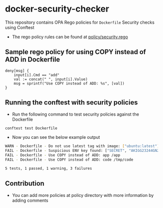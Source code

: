 # docker-security-checker

This repository contains OPA Rego policies for `Dockerfile` Security checks using Conftest

* The rego policy rules can be found at [policy/security.rego](policy/security.rego)

## Sample rego policy for using COPY instead of ADD in Dockerfile

```
deny[msg] {
    input[i].Cmd == "add"
    val := concat(" ", input[i].Value)
    msg = sprintf("Use COPY instead of ADD: %s", [val])
}
```

## Running the conftest with security policies

* Run the following command to test security policies against the Dockerfile

```bash
conftest test Dockerfile
```

* Now you can see the below example output

```bash
WARN - Dockerfile - Do not use latest tag with image: ["ubuntu:latest"]
FAIL - Dockerfile - Suspicious ENV key found: ["SECRET", "AKIGG23244GN2344GHG"]
FAIL - Dockerfile - Use COPY instead of ADD: app /app
FAIL - Dockerfile - Use COPY instead of ADD: code /tmp/code

5 tests, 1 passed, 1 warning, 3 failures
```

## Contribution

* You can add more policies at policy directory with more information by adding comments
